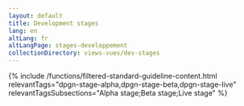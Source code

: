 ```yaml
---
layout: default
title: Development stages
lang: en
altLang: fr
altLangPage: stages-developpement
collectionDirectory: views-vues/dev-stages
---
```


{% include /functions/filtered-standard-guideline-content.html relevantTags="dpgn-stage-alpha,dpgn-stage-beta,dpgn-stage-live" relevantTagsSubsections="Alpha stage;Beta stage;Live stage" %}
